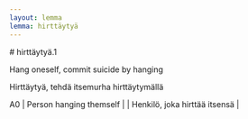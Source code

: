 ```yaml
---
layout: lemma
lemma: hirttäytyä
---
```


<div class="sense">
# <span class="sensename">hirttäytyä.1</span>

<span class="description">Hang oneself, commit suicide by hanging</span>

<span class="description">Hirttäytyä, tehdä itsemurha hirttäytymällä</span>

A0 | Person hanging themself |   | Henkilö, joka hirttää itsensä |  

</div>

